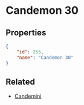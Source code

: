 # Candemon 30

<no description available>

## Properties

```json
{
    "id": 255,
    "name": "Candemon 30"
}
```

## Related

- [Candemini](../items/16607-candemini.md)

